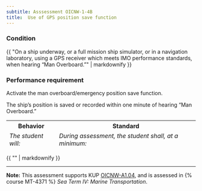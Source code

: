 ```yaml
---
subtitle: Asssessment OICNW-1-4B
title:  Use of GPS position save function
---
```




### Condition

{{ "On a ship underway, or a full mission ship simulator, or in a navigation laboratory, using a GPS receiver which meets IMO performance standards, when hearing “Man Overboard.”" | markdownify }}

### Performance requirement 

<table width='100%' class='Guidelines'>
 <thead>
 <tr>
     <th class='thirty'>Behavior</th>
     <th class='seventy'>Standard</th>
 </tr>
 <tr>
     <td><em>The student will:</em></td>
     <td><em>During assessment, the student shall, at a minimum:</em></td>
 </tr>
 </thead>
 <tbody>


<!--rowstart-->

Activate the man overboard/emergency position save function.

<!--cellbreak-->

The ship’s position is saved or recorded within one minute of hearing “Man Overboard.”

<!--rowend-->


 </tbody>
 </table>

{{ "" | markdownify }}


*****

**Note:** This assessment supports KUP [OICNW-A1.04]({{site.baseurl}}/tables/21.html#OICNW-A1.04), and is assessed in  {% course  MT-4371 %}  *Sea Term IV: Marine Transportation*. 

